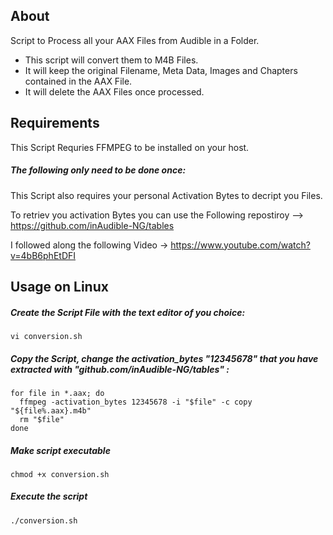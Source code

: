 ## About
Script to Process all your AAX Files from Audible in a Folder. 
 - This script will convert them to M4B Files.
 - It will keep the original Filename, Meta Data, Images and Chapters contained in the AAX File.
 - It will delete the AAX Files once processed.

## Requirements
This Script Requries FFMPEG to be installed on your host.

##### The following only need to be done once:
This Script also requires your personal Activation Bytes to decript you Files. 

To retriev you activation Bytes you can use the Following repostiroy --> https://github.com/inAudible-NG/tables

I followed along the following Video -> https://www.youtube.com/watch?v=4bB6phEtDFI

## Usage on Linux

##### Create the Script File with the text editor of you choice:
```
vi conversion.sh
```
##### Copy the Script, change the activation_bytes "12345678" that you have extracted with "github.com/inAudible-NG/tables" : 
```
for file in *.aax; do
  ffmpeg -activation_bytes 12345678 -i "$file" -c copy "${file%.aax}.m4b"
  rm "$file"
done
```
##### Make script executable
```
chmod +x conversion.sh
```
##### Execute the script
```
./conversion.sh
```
